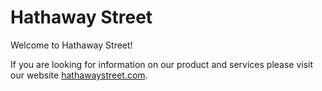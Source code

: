 # Hathaway Street

Welcome to Hathaway Street!

If you are looking for information on our product and services please visit our website [hathawaystreet.com](hathawaystreet.com).
